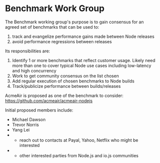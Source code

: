 # Benchmark Work Group

The Benchmark working group's purpose is to gain consensus for an agreed set of benchmarks that can be used to:

1. track and evangelize performance gains made between Node releases
2. avoid performance regressions between releases

Its responsibilities are:

1. Identify 1 or more benchmarks that reflect customer usage.  Likely need more than one to cover typical Node use cases including low-latency and high concurrency
2. Work to get community consensus on the list chosen
3. Add regular execution of chosen benchmarks to Node builds
4. Track/publicize performance between builds/releases


AcmeAir is proposed as one of the benchmark to consider: https://github.com/acmeair/acmeair-nodejs

Initial proposed members include:
  + Michael Dawson
  + Trevor Norris
  + Yang Lei
  + + reach out to contacts at Payal, Yahoo, Netflix who might be interested
  + + other interested parties from Node.js and io.js communities
